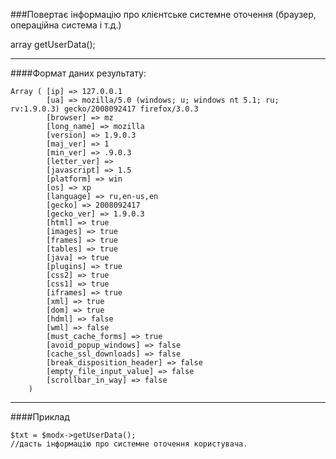 ###Повертає інформацію про клієнтське системне оточення (браузер, операційна система і т.д.)

array getUserData();

***

####Формат даних результату:

	Array ( [ip] => 127.0.0.1 
			[ua] => mozilla/5.0 (windows; u; windows nt 5.1; ru; rv:1.9.0.3) gecko/2008092417 firefox/3.0.3 
			[browser] => mz 
			[long_name] => mozilla 
			[version] => 1.9.0.3 
			[maj_ver] => 1 
			[min_ver] => .9.0.3 
			[letter_ver] =>  
			[javascript] => 1.5 
			[platform] => win 
			[os] => xp 
			[language] => ru,en-us,en 
			[gecko] => 2008092417 
			[gecko_ver] => 1.9.0.3 
			[html] => true 
			[images] => true 
			[frames] => true 
			[tables] => true 
			[java] => true 
			[plugins] => true 
			[css2] => true 
			[css1] => true 
			[iframes] => true 
			[xml] => true 
			[dom] => true 
			[hdml] => false 
			[wml] => false 
			[must_cache_forms] => true 
			[avoid_popup_windows] => false 
			[cache_ssl_downloads] => false 
			[break_disposition_header] => false 
			[empty_file_input_value] => false 
			[scrollbar_in_way] => false 
		)

***

####Приклад

	$txt = $modx->getUserData();
	//дасть інформацію про системне оточення користувача.
